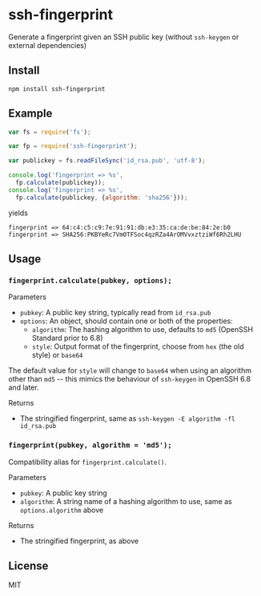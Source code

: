 ssh-fingerprint
===============

Generate a fingerprint given an SSH public key (without `ssh-keygen` or external dependencies)

Install
-------

    npm install ssh-fingerprint

Example
-------

``` js
var fs = require('fs');

var fp = require('ssh-fingerprint');

var publickey = fs.readFileSync('id_rsa.pub', 'utf-8');

console.log('fingerprint => %s',
  fp.calculate(publickey));
console.log('fingerprint => %s',
  fp.calculate(publickey, {algorithm: 'sha256'}));
```

yields

```
fingerprint => 64:c4:c5:c9:7e:91:91:db:e3:35:ca:de:be:84:2e:b0
fingerprint => SHA256:PKBYeRc7Vm0TFSoc4qzRZa4ArOMVvxztziWf6Rh2LHU
```

Usage
-----

### `fingerprint.calculate(pubkey, options);`

Parameters

- `pubkey`: A public key string, typically read from `id_rsa.pub`
- `options`: An object, should contain one or both of the properties:
  - `algorithm`: The hashing algorithm to use, defaults to `md5` (OpenSSH Standard prior to 6.8)
  - `style`: Output format of the fingerprint, choose from `hex` (the old style) or `base64`

The default value for `style` will change to `base64` when using an algorithm other than `md5` -- this mimics the behaviour of `ssh-keygen` in OpenSSH 6.8 and later.

Returns

- The stringified fingerprint, same as `ssh-keygen -E algorithm -fl id_rsa.pub`

### `fingerprint(pubkey, algorithm = 'md5');`

Compatibility alias for `fingerprint.calculate()`.

Parameters

- `pubkey`: A public key string
- `algorithm`: A string name of a hashing algorithm to use, same as `options.algorithm` above

Returns

- The stringified fingerprint, as above

License
-------

MIT
